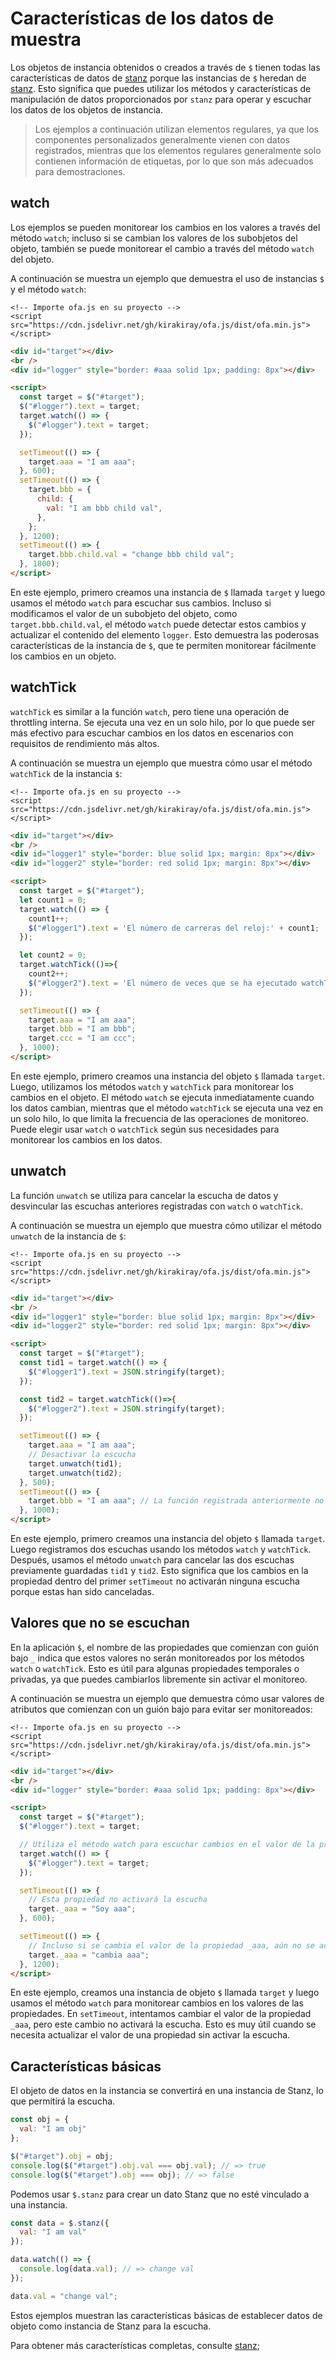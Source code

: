# Características de los datos de muestra

Los objetos de instancia obtenidos o creados a través de `$` tienen todas las características de datos de [stanz](https://github.com/kirakiray/stanz) porque las instancias de `$` heredan de [stanz](https://github.com/kirakiray/stanz). Esto significa que puedes utilizar los métodos y características de manipulación de datos proporcionados por `stanz` para operar y escuchar los datos de los objetos de instancia.

> Los ejemplos a continuación utilizan elementos regulares, ya que los componentes personalizados generalmente vienen con datos registrados, mientras que los elementos regulares generalmente solo contienen información de etiquetas, por lo que son más adecuados para demostraciones.

## watch

Los ejemplos se pueden monitorear los cambios en los valores a través del método `watch`; incluso si se cambian los valores de los subobjetos del objeto, también se puede monitorear el cambio a través del método `watch` del objeto.

A continuación se muestra un ejemplo que demuestra el uso de instancias `$` y el método `watch`:

<html-viewer>

```
<!-- Importe ofa.js en su proyecto -->
<script src="https://cdn.jsdelivr.net/gh/kirakiray/ofa.js/dist/ofa.min.js"></script>
```

```html
<div id="target"></div>
<br />
<div id="logger" style="border: #aaa solid 1px; padding: 8px"></div>

<script>
  const target = $("#target");
  $("#logger").text = target;
  target.watch(() => {
    $("#logger").text = target;
  });

  setTimeout(() => {
    target.aaa = "I am aaa";
  }, 600);
  setTimeout(() => {
    target.bbb = {
      child: {
        val: "I am bbb child val",
      },
    };
  }, 1200);
  setTimeout(() => {
    target.bbb.child.val = "change bbb child val";
  }, 1800);
</script>
```

</html-viewer>

En este ejemplo, primero creamos una instancia de `$` llamada `target` y luego usamos el método `watch` para escuchar sus cambios. Incluso si modificamos el valor de un subobjeto del objeto, como `target.bbb.child.val`, el método `watch` puede detectar estos cambios y actualizar el contenido del elemento `logger`. Esto demuestra las poderosas características de la instancia de `$`, que te permiten monitorear fácilmente los cambios en un objeto.

## watchTick

`watchTick` es similar a la función `watch`, pero tiene una operación de throttling interna. Se ejecuta una vez en un solo hilo, por lo que puede ser más efectivo para escuchar cambios en los datos en escenarios con requisitos de rendimiento más altos.

A continuación se muestra un ejemplo que muestra cómo usar el método `watchTick` de la instancia `$`:

<html-viewer>

```
<!-- Importe ofa.js en su proyecto -->
<script src="https://cdn.jsdelivr.net/gh/kirakiray/ofa.js/dist/ofa.min.js"></script>
```

```html
<div id="target"></div>
<br />
<div id="logger1" style="border: blue solid 1px; margin: 8px"></div>
<div id="logger2" style="border: red solid 1px; margin: 8px"></div>

<script>
  const target = $("#target");
  let count1 = 0;
  target.watch(() => {
    count1++;
    $("#logger1").text = 'El número de carreras del reloj:' + count1;
  });

  let count2 = 0;
  target.watchTick(()=>{
    count2++;
    $("#logger2").text = 'El número de veces que se ha ejecutado watchTick:' + count2;
  });

  setTimeout(() => {
    target.aaa = "I am aaa";
    target.bbb = "I am bbb";
    target.ccc = "I am ccc";
  }, 1000);
</script>
```

</html-viewer>

En este ejemplo, primero creamos una instancia del objeto `$` llamada `target`. Luego, utilizamos los métodos `watch` y `watchTick` para monitorear los cambios en el objeto. El método `watch` se ejecuta inmediatamente cuando los datos cambian, mientras que el método `watchTick` se ejecuta una vez en un solo hilo, lo que limita la frecuencia de las operaciones de monitoreo. Puede elegir usar `watch` o `watchTick` según sus necesidades para monitorear los cambios en los datos.

## unwatch

La función `unwatch` se utiliza para cancelar la escucha de datos y desvincular las escuchas anteriores registradas con `watch` o `watchTick`.

A continuación se muestra un ejemplo que muestra cómo utilizar el método `unwatch` de la instancia de `$`:

<html-viewer>

```
<!-- Importe ofa.js en su proyecto -->
<script src="https://cdn.jsdelivr.net/gh/kirakiray/ofa.js/dist/ofa.min.js"></script>
```

```html
<div id="target"></div>
<br />
<div id="logger1" style="border: blue solid 1px; margin: 8px"></div>
<div id="logger2" style="border: red solid 1px; margin: 8px"></div>

<script>
  const target = $("#target");
  const tid1 = target.watch(() => {
    $("#logger1").text = JSON.stringify(target);
  });

  const tid2 = target.watchTick(()=>{
    $("#logger2").text = JSON.stringify(target);
  });

  setTimeout(() => {
    target.aaa = "I am aaa";
    // Desactivar la escucha
    target.unwatch(tid1);
    target.unwatch(tid2);
  }, 500);
  setTimeout(() => {
    target.bbb = "I am aaa"; // La función registrada anteriormente no se activará, ya que ha sido desactivada.
  }, 1000);
</script>
```

</html-viewer>

En este ejemplo, primero creamos una instancia del objeto `$` llamada `target`. Luego registramos dos escuchas usando los métodos `watch` y `watchTick`. Después, usamos el método `unwatch` para cancelar las dos escuchas previamente guardadas `tid1` y `tid2`. Esto significa que los cambios en la propiedad dentro del primer `setTimeout` no activarán ninguna escucha porque estas han sido canceladas.

## Valores que no se escuchan

En la aplicación `$`, el nombre de las propiedades que comienzan con guión bajo `_` indica que estos valores no serán monitoreados por los métodos `watch` o `watchTick`. Esto es útil para algunas propiedades temporales o privadas, ya que puedes cambiarlos libremente sin activar el monitoreo.

A continuación se muestra un ejemplo que demuestra cómo usar valores de atributos que comienzan con un guión bajo para evitar ser monitoreados:

<html-viewer>

```
<!-- Importe ofa.js en su proyecto -->
<script src="https://cdn.jsdelivr.net/gh/kirakiray/ofa.js/dist/ofa.min.js"></script>
```

```html
<div id="target"></div>
<br />
<div id="logger" style="border: #aaa solid 1px; padding: 8px"></div>

<script>
  const target = $("#target");
  $("#logger").text = target;

  // Utiliza el método watch para escuchar cambios en el valor de la propiedad
  target.watch(() => {
    $("#logger").text = target;
  });

  setTimeout(() => {
    // Esta propiedad no activará la escucha
    target._aaa = "Soy aaa";
  }, 600);

  setTimeout(() => {
    // Incluso si se cambia el valor de la propiedad _aaa, aún no se activará la escucha
    target._aaa = "cambia aaa";
  }, 1200);
</script>
```

</html-viewer>

En este ejemplo, creamos una instancia de objeto `$` llamada `target` y luego usamos el método `watch` para monitorear cambios en los valores de las propiedades. En `setTimeout`, intentamos cambiar el valor de la propiedad `_aaa`, pero este cambio no activará la escucha. Esto es muy útil cuando se necesita actualizar el valor de una propiedad sin activar la escucha.

## Características básicas

El objeto de datos en la instancia se convertirá en una instancia de Stanz, lo que permitirá la escucha.

```javascript
const obj = {
  val: "I am obj"
};

$("#target").obj = obj;
console.log($("#target").obj.val === obj.val); // => true
console.log($("#target").obj === obj); // => false
```

Podemos usar `$.stanz` para crear un dato Stanz que no esté vinculado a una instancia.

```javascript
const data = $.stanz({
  val: "I am val"
});

data.watch(() => {
  console.log(data.val); // => change val
});

data.val = "change val";
```

Estos ejemplos muestran las características básicas de establecer datos de objeto como instancia de Stanz para la escucha.

Para obtener más características completas, consulte [stanz](https://github.com/kirakiray/stanz);